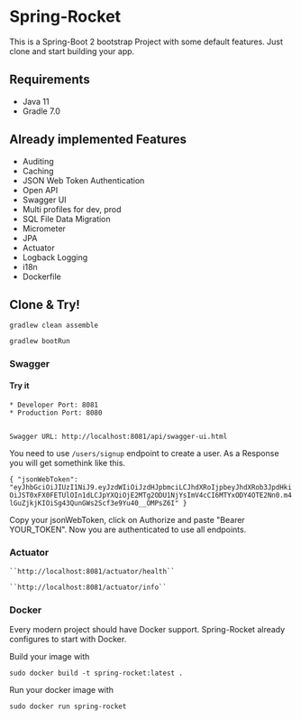 # Spring-Rocket

This is a Spring-Boot 2 bootstrap Project with some default features. Just clone and start building your app.

## Requirements ##
* Java 11
* Gradle 7.0

## Already implemented Features ##

* Auditing
* Caching
* JSON Web Token Authentication
* Open API 
* Swagger UI
* Multi profiles for dev, prod
* SQL File Data Migration
* Micrometer
* JPA
* Actuator
* Logback Logging
* i18n
* Dockerfile

## Clone & Try! ##

```gradlew clean assemble```

```gradlew bootRun```

### Swagger ###


#### Try it ####
    * Developer Port: 8081
    * Production Port: 8080


    Swagger URL: http://localhost:8081/api/swagger-ui.html
You need to use ``/users/signup`` endpoint to create a user.
As a Response you will get somethink like this.

``{
"jsonWebToken": "eyJhbGciOiJIUzI1NiJ9.eyJzdWIiOiJzdHJpbmciLCJhdXRoIjpbeyJhdXRob3JpdHkiOiJST0xFX0FETUlOIn1dLCJpYXQiOjE2MTg2ODU1NjYsImV4cCI6MTYxODY4OTE2Nn0.m4lGuZjkjKIOiSg43QunGWs2Scf3e9Yu40__OMPsZ6I"
}``

Copy your jsonWebToken, click on Authorize and paste "Bearer YOUR_TOKEN". Now you are authenticated to use all endpoints.

### Actuator

    ``http://localhost:8081/actuator/health``

    ``http://localhost:8081/actuator/info``

### Docker
Every modern project should have Docker support. Spring-Rocket already configures to start with Docker.

Build your image with

    sudo docker build -t spring-rocket:latest .

Run your docker image with

    sudo docker run spring-rocket
